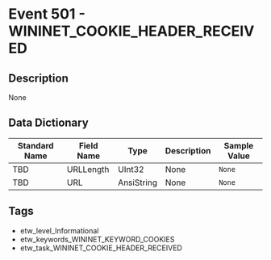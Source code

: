 # Event 501 - WININET_COOKIE_HEADER_RECEIVED

## Description
None

## Data Dictionary
|Standard Name|Field Name|Type|Description|Sample Value|
|---|---|---|---|---|
|TBD|URLLength|UInt32|None|`None`|
|TBD|URL|AnsiString|None|`None`|

## Tags
* etw_level_Informational
* etw_keywords_WININET_KEYWORD_COOKIES
* etw_task_WININET_COOKIE_HEADER_RECEIVED
